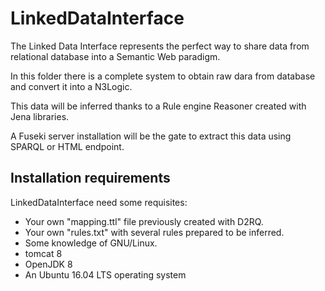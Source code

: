LinkedDataInterface
====================

The Linked Data Interface represents the perfect way to share data from relational database
into a Semantic Web paradigm.

In this folder there is a complete system to obtain raw dara from database and convert it into a
N3Logic.

This data will be inferred thanks to a Rule engine Reasoner created with Jena libraries.

A Fuseki server installation will be the gate to extract this data using SPARQL or HTML endpoint.




Installation requirements
--------------------------

LinkedDataInterface need some requisites:

* Your own "mapping.ttl" file previously created with D2RQ.
* Your own "rules.txt" with several rules prepared to be inferred.
* Some knowledge of GNU/Linux.
* tomcat 8
* OpenJDK 8
* An Ubuntu 16.04 LTS operating system
